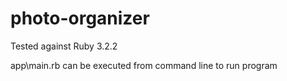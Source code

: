 # photo-organizer

Tested against Ruby 3.2.2

app\main.rb can be executed from command line to run program
